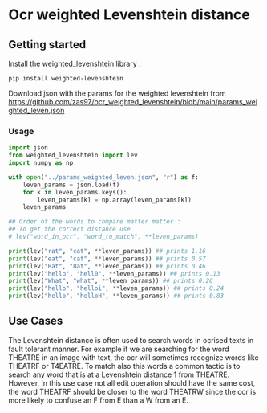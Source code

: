 # Ocr weighted Levenshtein distance

## Getting started

Install the weighted_levenshtein library :

    pip install weighted-levenshtein

Download json with the params for the weighted levenshtein from https://github.com/zas97/ocr_weighted_levenshtein/blob/main/params_weighted_leven.json

### Usage

```python
import json
from weighted_levenshtein import lev
import numpy as np

with open("../params_weighted_leven.json", "r") as f:
    leven_params = json.load(f)
    for k in leven_params.keys():
        leven_params[k] = np.array(leven_params[k])
    leven_params

## Order of the words to compare matter matter :
## To get the correct distance use 
# lev("word_in_ocr", "word_to_match", **leven_params)

print(lev("rat", "cat", **leven_params)) ## prints 1.16
print(lev("eat", "cat", **leven_params)) ## prints 0.57
print(lev("Bat", "8at", **leven_params)) ## prints 0.46
print(lev("hello", "hell0", **leven_params)) ## prints 0.13
print(lev("What", "what", **leven_params)) ## prints 0.26
print(lev("hello", "helloi", **leven_params)) ## prints 0.24
print(lev("hello", "helloH", **leven_params)) ## prints 0.83
``` 

## Use Cases

The Levenshtein distance is often used to search words in ocrised texts in fault tolerant manner. For example if we are searching for the word THEATRE in an image with text, the ocr will sometimes recognize words like THEATRF or T4EATRE. To match also this words a common tactic is to search any word that is at a Levenshtein distance 1 from THEATRE. However, in this use case not all edit operation should have the same cost, the word THEATRF should be closer to the word THEATRW since the ocr is more likely to confuse an F from E than a W from an E.



